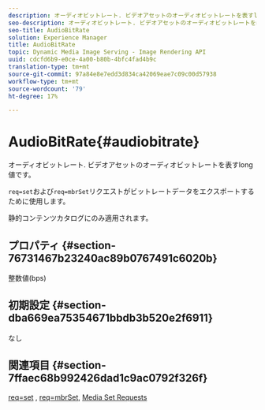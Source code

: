 ```yaml
---
description: オーディオビットレート. ビデオアセットのオーディオビットレートを表すlong値です。
seo-description: オーディオビットレート. ビデオアセットのオーディオビットレートを表すlong値です。
seo-title: AudioBitRate
solution: Experience Manager
title: AudioBitRate
topic: Dynamic Media Image Serving - Image Rendering API
uuid: cdcfd6b9-e0ce-4a00-b80b-4bfc4fad4b9c
translation-type: tm+mt
source-git-commit: 97a84e8e7edd3d834ca42069eae7c09c00d57938
workflow-type: tm+mt
source-wordcount: '79'
ht-degree: 17%

---
```



# AudioBitRate{#audiobitrate}

オーディオビットレート. ビデオアセットのオーディオビットレートを表すlong値です。

`req=set`および`req=mbrSet`リクエストがビットレートデータをエクスポートするために使用します。

静的コンテンツカタログにのみ適用されます。

## プロパティ {#section-76731467b23240ac89b0767491c6020b}

整数値(bps)

## 初期設定 {#section-dba669ea75354671bbdb3b520e2f6911}

なし

## 関連項目 {#section-7ffaec68b992426dad1c9ac0792f326f}

[req=set](../../../../../is-api/http-ref/image-serving-api-ref/c-http-protocol-reference/c-command-reference/r-req/r-set.md#reference-2cac1a03eaf44a7986e18f2898384f98) ,  [req=mbrSet](../../../../../is-api/http-ref/image-serving-api-ref/c-http-protocol-reference/c-command-reference/r-req/r-mbrset.md#reference-603d75babde74508a878c27bd4cced73),  [Media Set Requests](../../../../../is-api/http-ref/image-serving-api-ref/c-http-protocol-reference/c-syntax-and-features/r-media-set-requests.md#reference-f2f2aa11208b47609fe17848d3b86a0b)
